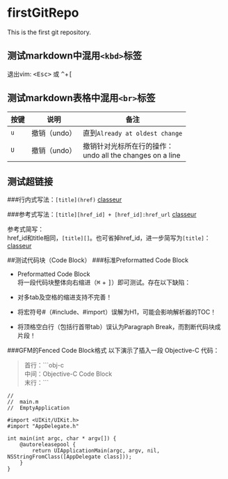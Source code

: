 # firstGitRepo
This is the first git repository.

测试markdown中混用`<kbd>`标签
---
退出vim:
<kbd>\<Esc\></kbd> 或 <kbd>^</kbd>+<kbd>[</kbd>

测试markdown表格中混用`<br>`标签
---
按键           | 说明        | 备注
--------------|-------------|--------
`u`           | 撤销（undo） | 直到`Already at oldest change`
`U`           | 撤销（undo） | 撤销针对光标所在行的操作：<br>undo all the changes on a line

测试超链接
---
###行内式写法：`[title](href)`
[classeur](http://classeur.io/)

###参考式写法：`[title][href_id] + [href_id]:href_url`
[classeur][classeur-url-id]

参考式简写：  
href_id和title相同，`[title][]`。也可省掉href_id，进一步简写为`[title]`：  
[classeur]

[classeur-url-id]:http://classeur.io/
[classeur]:http://classeur.io/

##测试代码块（Code Block）
###标准Preformatted Code Block

- Preformatted Code Block  
将一段代码块整体向右缩进（<kbd>⌘</kbd> + <kbd>]</kbd>）即可测试。存在以下缺陷：

 - 对多tab及空格的缩进支持不完善！
 - 将宏符号#（#include、#import）误解为H1，可能会影响解析器的TOC！
 - 将顶格空白行（包括行首带tab）误认为Paragraph Break，而割断代码块成片段！

###GFM的Fenced Code Block格式
以下演示了插入一段 Objective-C 代码：

  > 首行：\`\`\`obj-c  
  > 中间：Objective-C Code Block  
  > 末行：\`\`\`

```obj-c
//
//  main.m
//  EmptyApplication
	
#import <UIKit/UIKit.h>
#import "AppDelegate.h"
	
int main(int argc, char * argv[]) {
	@autoreleasepool {
		return UIApplicationMain(argc, argv, nil, NSStringFromClass([AppDelegate class]));
	}
}
```

